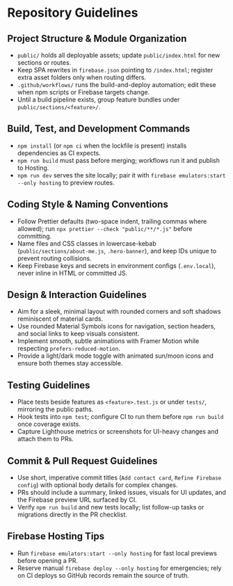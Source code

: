 # Repository Guidelines

## Project Structure & Module Organization
- `public/` holds all deployable assets; update `public/index.html` for new sections or routes.
- Keep SPA rewrites in `firebase.json` pointing to `/index.html`; register extra asset folders only when routing differs.
- `.github/workflows/` runs the build-and-deploy automation; edit these when npm scripts or Firebase targets change.
- Until a build pipeline exists, group feature bundles under `public/sections/<feature>/`.

## Build, Test, and Development Commands
- `npm install` (or `npm ci` when the lockfile is present) installs dependencies as CI expects.
- `npm run build` must pass before merging; workflows run it and publish to Hosting.
- `npm run dev` serves the site locally; pair it with `firebase emulators:start --only hosting` to preview routes.

## Coding Style & Naming Conventions
- Follow Prettier defaults (two-space indent, trailing commas where allowed); run `npx prettier --check "public/**/*.js"` before committing.
- Name files and CSS classes in lowercase-kebab (`public/sections/about-me.js`, `.hero-banner`), and keep IDs unique to prevent routing collisions.
- Keep Firebase keys and secrets in environment configs (`.env.local`), never inline in HTML or committed JS.

## Design & Interaction Guidelines
- Aim for a sleek, minimal layout with rounded corners and soft shadows reminiscent of material cards.
- Use rounded Material Symbols icons for navigation, section headers, and social links to keep visuals consistent.
- Implement smooth, subtle animations with Framer Motion while respecting `prefers-reduced-motion`.
- Provide a light/dark mode toggle with animated sun/moon icons and ensure both themes stay accessible.

## Testing Guidelines
- Place tests beside features as `<feature>.test.js` or under `tests/`, mirroring the public paths.
- Hook tests into `npm test`; configure CI to run them before `npm run build` once coverage exists.
- Capture Lighthouse metrics or screenshots for UI-heavy changes and attach them to PRs.

## Commit & Pull Request Guidelines
- Use short, imperative commit titles (`Add contact card`, `Refine Firebase config`) with optional body details for complex changes.
- PRs should include a summary, linked issues, visuals for UI updates, and the Firebase preview URL surfaced by CI.
- Verify `npm run build` and new tests locally; list follow-up tasks or migrations directly in the PR checklist.

## Firebase Hosting Tips
- Run `firebase emulators:start --only hosting` for fast local previews before opening a PR.
- Reserve manual `firebase deploy --only hosting` for emergencies; rely on CI deploys so GitHub records remain the source of truth.
